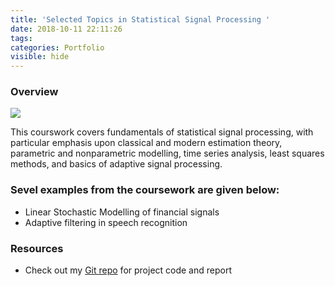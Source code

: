 ```yaml
---
title: 'Selected Topics in Statistical Signal Processing '
date: 2018-10-11 22:11:26
tags:
categories: Portfolio
visible: hide
---
```


### Overview

![](/uploads/asp.PNG)

<!-- <img src="asp.PNG" width="300" hegiht="90" align=center/> -->

This courswork covers fundamentals of statistical signal processing, with particular emphasis upon classical and modern estimation theory, parametric and nonparametric modelling, time series analysis, least squares methods, and basics of adaptive signal processing. 

### Sevel examples from the coursework are given below:

- Linear Stochastic Modelling of financial signals
- Adaptive filtering in speech recognition


### Resources

- Check out my [Git repo](https://github.com/Dieselmarble/Projects-in-Statistical-Signal-Processing) for project code and report